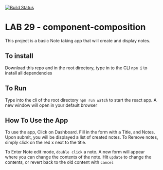 [![Build Status](https://travis-ci.com/khuynh92/29-component-composition.svg?branch=master)](https://travis-ci.com/khuynh92/29component-composition)


# LAB 29  - component-composition

This project is a basic Note taking app that will create and display notes. 

## To install
Download this repo and in the root directory, type in to the CLI `npm i` to install all dependencies 

## To Run
Type into the cli of the root directory `npm run watch` to start the react app. A new window will open in your default browser

## How To Use the App
To use the app, Click on Dashboard. Fill in the form with a Title, and Notes. Upon submit, you will be displayed a list of created notes. To Remove notes, simply click on the red x next to the title.

To Enter Note edit mode, `double click` a note. A new form will appear where you can change the contents of the note. Hit `update` to change the contents, or revert back to the old content with `cancel`
